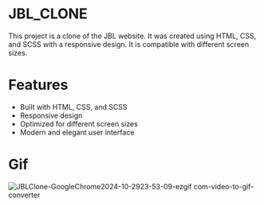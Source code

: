 # JBL_CLONE
This project is a clone of the JBL website. It was created using HTML, CSS, and SCSS with a responsive design. It is compatible with different screen sizes.
# Features
* Built with HTML, CSS, and SCSS
* Responsive design
* Optimized for different screen sizes
* Modern and elegant user interface
# Gif
![JBLClone-GoogleChrome2024-10-2923-53-09-ezgif com-video-to-gif-converter](https://github.com/user-attachments/assets/b6938ce6-9d9f-4f91-a2bc-394457d1cd35)
